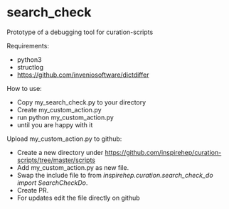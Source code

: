 # search_check
Prototype of a debugging tool for curation-scripts

Requirements:
* python3
* structlog
* https://github.com/inveniosoftware/dictdiffer

How to use:
* Copy my_search_check.py to your directory
* Create my_custom_action.py
* run python my_custom_action.py
* until you are happy with it

Upload my_custom_action.py to github:
* Create a new directory under https://github.com/inspirehep/curation-scripts/tree/master/scripts 
* Add my_custom_action.py as new file. 
* Swap the include file to from *inspirehep.curation.search_check_do import SearchCheckDo*.
* Create PR.
* For updates edit the file directly on github
